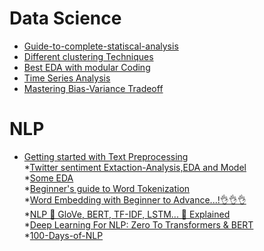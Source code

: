 # Data Science
* [Guide-to-complete-statiscal-analysis](https://www.kaggle.com/code/shivanirana63/guide-to-complete-statistical-analysis)
* [Different clustering Techniques](https://www.kaggle.com/code/azminetoushikwasi/different-clustering-techniques-and-algorithms)
* [Best EDA with modular Coding](https://www.kaggle.com/code/thiagopanini/e-commerce-sentiment-analysis-eda-viz-nlp)
* [Time Series Analysis](https://www.kaggle.com/code/azminetoushikwasi/time-series-analysis-forecasting)
* [Mastering Bias-Variance Tradeoff](https://www.kaggle.com/code/azminetoushikwasi/mastering-bias-variance-tradeoff?scriptVersionId=116146951)
# NLP
* [Getting started with Text Preprocessing](https://www.kaggle.com/code/sudalairajkumar/getting-started-with-text-preprocessing/notebook)<br>
*[Twitter sentiment Extaction-Analysis,EDA and Model](https://www.kaggle.com/code/tanulsingh077/twitter-sentiment-extaction-analysis-eda-and-model)<br>
*[Some EDA](https://www.kaggle.com/code/jagangupta/stop-the-s-toxic-comments-eda)<br>
*[Beginner's guide to Word Tokenization](https://www.kaggle.com/code/shivanirana63/beginner-s-guide-to-word-tokenization)<br>
*[Word Embedding with Beginner to Advance...!👌👌👌](https://www.kaggle.com/code/ashishpatel26/word-embedding-with-beginner-to-advance)<br>
*[NLP 📝 GloVe, BERT, TF-IDF, LSTM... 📝 Explained](https://www.kaggle.com/code/andreshg/nlp-glove-bert-tf-idf-lstm-explained#8.-BERT)<br>
*[Deep Learning For NLP: Zero To Transformers & BERT](https://www.kaggle.com/code/tanulsingh077/deep-learning-for-nlp-zero-to-transformers-bert)<br>
*[100-Days-of-NLP](https://github.com/graviraja/100-Days-of-NLP/tree/master) 

